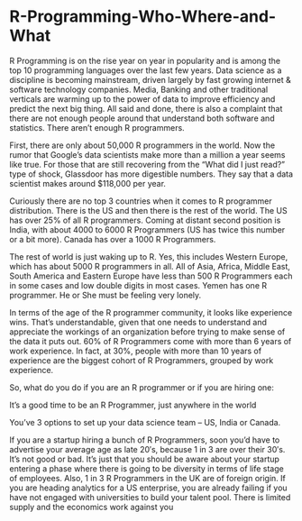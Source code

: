 # R-Programming-Who-Where-and-What

R Programming is on the rise year on year in popularity and is among the top 10 programming languages over the last few years. Data science as a discipline is becoming mainstream, driven largely by fast growing internet & software technology companies. Media, Banking and other traditional verticals are warming up to the power of data to improve efficiency and predict the next big thing. All said and done, there is also a complaint that there are not enough people around that understand both software and statistics. There aren’t enough R programmers.

First, there are only about 50,000 R programmers in the world. Now the rumor that Google’s data scientists make more than a million a year seems like true. For those that are still recovering from the “What did I just read?” type of shock, Glassdoor has more digestible numbers. They say that a data scientist makes around $118,000 per year.

Curiously there are no top 3 countries when it comes to R programmer distribution. There is the US and then there is the rest of the world. The US has over 25% of all R programmers. Coming at distant second position is India, with about 4000 to 6000 R Programmers (US has twice this number or a bit more). Canada has over a 1000 R Programmers.

The rest of world is just waking up to R. Yes, this includes Western Europe, which has about 5000 R programmers in all. All of Asia, Africa, Middle East, South America and Eastern Europe have less than 500 R Programmers each in some cases and low double digits in most cases. Yemen has one R programmer. He or She must be feeling very lonely.

In terms of the age of the R programmer community, it looks like experience wins. That’s understandable, given that one needs to understand and appreciate the workings of an organization before trying to make sense of the data it puts out. 60% of R Programmers come with more than 6 years of work experience. In fact, at 30%, people with more than 10 years of experience are the biggest cohort of R Programmers, grouped by work experience.

So, what do you do if you are an R programmer or if you are hiring one:

It’s a good time to be an R Programmer, just anywhere in the world

You’ve 3 options to set up your data science team – US, India or Canada.

If you are a startup hiring a bunch of R Programmers, soon you’d have to advertise your average age as late 20′s, because 1 in 3 are over their 30′s. It’s not good or bad. It’s just that you should be aware about your startup entering a phase where there is going to be diversity in terms of life stage of employees. Also, 1 in 3 R Programmers in the UK are of foreign origin. 
If you are heading analytics for a US enterprise, you are already failing if you have not engaged with universities to build your talent pool. There is limited supply and the economics work against you

